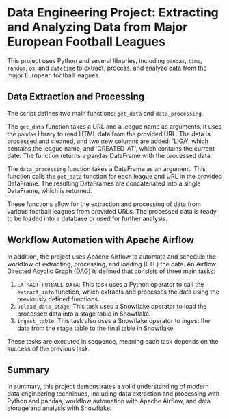 # Data Engineering Project: Extracting and Analyzing Data from Major European Football Leagues

This project uses Python and several libraries, including `pandas`, `time`, `random`, `os`, and `datetime` to extract, process, and analyze data from the major European football leagues.

## Data Extraction and Processing

The script defines two main functions: `get_data` and `data_processing`.

The `get_data` function takes a URL and a league name as arguments. It uses the `pandas` library to read HTML data from the provided URL. The data is processed and cleaned, and two new columns are added: 'LIGA', which contains the league name, and 'CREATED_AT', which contains the current date. The function returns a pandas DataFrame with the processed data.

The `data_processing` function takes a DataFrame as an argument. This function calls the `get_data` function for each league and URL in the provided DataFrame. The resulting DataFrames are concatenated into a single DataFrame, which is returned.

These functions allow for the extraction and processing of data from various football leagues from provided URLs. The processed data is ready to be loaded into a database or used for further analysis.

## Workflow Automation with Apache Airflow

In addition, the project uses Apache Airflow to automate and schedule the workflow of extracting, processing, and loading (ETL) the data. An Airflow Directed Acyclic Graph (DAG) is defined that consists of three main tasks:

1. `EXTRACT_FOTBALL_DATA`: This task uses a Python operator to call the `extract_info` function, which extracts and processes the data using the previously defined functions.
2. `upload_data_stage`: This task uses a Snowflake operator to load the processed data into a stage table in Snowflake.
3. `ingest_table`: This task also uses a Snowflake operator to ingest the data from the stage table to the final table in Snowflake.

These tasks are executed in sequence, meaning each task depends on the success of the previous task.

## Summary

In summary, this project demonstrates a solid understanding of modern data engineering techniques, including data extraction and processing with Python and pandas, workflow automation with Apache Airflow, and data storage and analysis with Snowflake.
